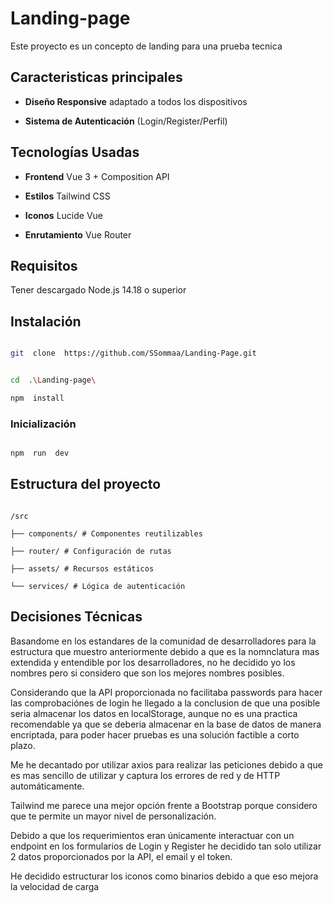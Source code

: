 # Landing-page

Este proyecto es un concepto de landing para una prueba tecnica

## Caracteristicas principales

- **Diseño Responsive** adaptado a todos los dispositivos

- **Sistema de Autenticación** (Login/Register/Perfil)

## Tecnologías Usadas

- **Frontend** Vue 3 + Composition API

- **Estilos** Tailwind CSS

- **Iconos** Lucide Vue

- **Enrutamiento** Vue Router

## Requisitos

Tener descargado Node.js 14.18 o superior

## Instalación

```sh

git  clone  https://github.com/SSommaa/Landing-Page.git

```

```sh

cd  .\Landing-page\

npm  install

```

### Inicialización

```sh

npm  run  dev

```

## Estructura del proyecto

```

/src

├── components/ # Componentes reutilizables

├── router/ # Configuración de rutas

├── assets/ # Recursos estáticos

└── services/ # Lógica de autenticación

```

## Decisiones Técnicas

Basandome en los estandares de la comunidad de desarrolladores para la estructura que muestro anteriormente debido a que es la nomnclatura mas extendida y entendible por los desarrolladores, no he decidido yo los nombres pero si considero que son los mejores nombres posibles.

Considerando que la API proporcionada no facilitaba passwords para hacer las comprobaciónes de login he llegado a la conclusion de que una posible seria almacenar los datos en localStorage, aunque no es una practica recomendable ya que se deberia almacenar en la base de datos de manera encriptada, para poder hacer pruebas es una solución factible a corto plazo.

Me he decantado por utilizar axios para realizar las peticiones debido a que es mas sencillo de utilizar y captura los errores de red y de HTTP automáticamente.

Tailwind me parece una mejor opción frente a Bootstrap porque considero que te permite un mayor nivel de personalización.

Debido a que los requerimientos eran únicamente interactuar con un endpoint en los formularios de Login y Register he decidido tan solo utilizar 2 datos proporcionados por la API, el email y el token.

He decidido estructurar los iconos como binarios debido a que eso mejora la velocidad de carga
